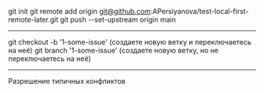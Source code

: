 git init
git remote add origin git@github.com:APersiyanova/test-local-first-remote-later.git
git push --set-upstream origin main

----

git checkout -b '1-some-issue' (создаете новую ветку и переключаетесь на неё)
git branch '1-some-issue' (создаете новую ветку, но не переключаетесь на неё)


----
Разрешение типичных конфликтов
